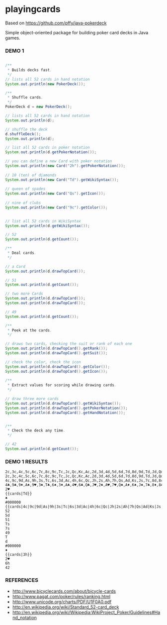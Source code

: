 playingcards
============

Based on https://github.com/pffy/java-pokerdeck

Simple object-oriented package for building poker card decks in Java games.

### DEMO 1
```java

/**
 * Builds decks fast.
 */
// lists all 52 cards in hand notation
System.out.println(new PokerDeck());

/**
 * Shuffle cards.
 */
PokerDeck d = new PokerDeck();

// lists all 52 cards in hand notation
System.out.println(d);

// shuffle the deck
d.shuffleDeck();
System.out.println(d);

// list all 52 cards in poker notation
System.out.println(d.getPokerNotation());

// you can define a new Card with poker notation
System.out.println(new Card("2h").getPokerNotation());
  
// 10 (ten) of diamonds
System.out.println(new Card("Td").getWikiSyntax());
  
// queen of spades
System.out.println(new Card("Qs").getIcon());
  
// nine of clubs
System.out.println(new Card("9c").getColor());

  
// list all 52 cards in WikiSyntax
System.out.println(d.getWikiSyntax());

// 52
System.out.println(d.getCount());

/**
 * Deal cards.
 */

// a Card
System.out.println(d.drawTopCard());

// 51
System.out.println(d.getCount());

// two more Cards
System.out.println(d.drawTopCard());
System.out.println(d.drawTopCard());

// 49
System.out.println(d.getCount());

/**
 * Peek at the cards.
 */

// draws two cards, checking the suit or rank of each one
System.out.println(d.drawTopCard().getRank());
System.out.println(d.drawTopCard().getSuit());

// check the color, check the icon
System.out.println(d.drawTopCard().getColor());
System.out.println(d.drawTopCard().getIcon());
    
/**
 * Extract values for scoring while drawing cards.
 */

// draw three more cards
System.out.println(d.drawTopCard().getWikiSyntax());
System.out.println(d.drawTopCard().getPokerNotation());
System.out.println(d.drawTopCard().getHandNotation());


/**
 * Check the deck any time.
 */

// 42
System.out.println(d.getCount());
```

### DEMO 1 RESULTS
```
2c,3c,4c,5c,6c,7c,8c,9c,Tc,Jc,Qc,Kc,Ac,2d,3d,4d,5d,6d,7d,8d,9d,Td,Jd,Qd,Kd,Ad,2h,3h,4h,5h,6h,7h,8h,9h,Th,Jh,Qh,Kh,Ah,2s,3s,4s,5s,6s,7s,8s,9s,Ts,Js,Qs,Ks,As
2c,3c,4c,5c,6c,7c,8c,9c,Tc,Jc,Qc,Kc,Ac,2d,3d,4d,5d,6d,7d,8d,9d,Td,Jd,Qd,Kd,Ad,2h,3h,4h,5h,6h,7h,8h,9h,Th,Jh,Qh,Kh,Ah,2s,3s,4s,5s,6s,7s,8s,9s,Ts,Js,Qs,Ks,As
4c,9c,9d,As,9h,3s,Tc,6s,3d,Ac,4h,6c,Qc,Jh,2s,Ah,7h,Qs,Ad,Ks,Js,7c,8d,8c,Jd,5c,Jc,5h,Qh,Kd,2c,8h,Kc,Kh,8s,Th,4d,Qd,7d,9s,3c,4s,6h,2h,3h,2d,5s,6d,Td,7s,Ts,5d
4♣,9♣,9♦,A♠,9♥,3♠,T♣,6♠,3♦,A♣,4♥,6♣,Q♣,J♥,2♠,A♥,7♥,Q♠,A♦,K♠,J♠,7♣,8♦,8♣,J♦,5♣,J♣,5♥,Q♥,K♦,2♣,8♥,K♣,K♥,8♠,T♥,4♦,Q♦,7♦,9♠,3♣,4♠,6♥,2♥,3♥,2♦,5♠,6♦,T♦,7♠,T♠,5♦
2♥
{{cards|Td}}
♠
#000000
{{cards|4c|9c|9d|As|9h|3s|Tc|6s|3d|Ac|4h|6c|Qc|Jh|2s|Ah|7h|Qs|Ad|Ks|Js|7c|8d|8c|Jd|5c|Jc|5h|Qh|Kd|2c|8h|Kc|Kh|8s|Th|4d|Qd|7d|9s|3c|4s|6h|2h|3h|2d|5s|6d|Td|7s|Ts|5d}}
52
5d
51
Ts
7s
49
T
d
#000000
♦
{{cards|3h}}
2♥
6h
42
```


### REFERENCES

+ http://www.bicyclecards.com/about/bicycle-cards
+ http://www.pagat.com/poker/rules/ranking.html
+ http://www.unicode.org/charts/PDF/U1F0A0.pdf
+ http://en.wikipedia.org/wiki/Standard_52-card_deck
+ http://en.wikipedia.org/wiki/Wikipedia:WikiProject_Poker/Guidelines#Hand_notation


